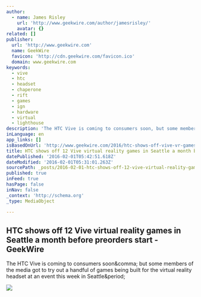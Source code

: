 ```yaml
---
author:
  - name: James Risley
    url: 'http://www.geekwire.com/author/jamesrisley/'
    avatar: {}
related: []
publisher:
  url: 'http://www.geekwire.com'
  name: GeekWire
  favicon: 'http://cdn.geekwire.com/favicon.ico'
  domain: www.geekwire.com
keywords:
  - vive
  - htc
  - headset
  - chaperone
  - rift
  - games
  - ign
  - hardware
  - virtual
  - lighthouse
description: 'The HTC Vive is coming to consumers soon, but some members of the media got to try out a handful of games being built for the virtual reality headset at an event this week in Seattle.'
inLanguage: en
app_links: []
isBasedOnUrl: 'http://www.geekwire.com/2016/htc-shows-off-vive-vr-games-in-seattle-a-month-before-preorders-start/'
title: HTC shows off 12 Vive virtual reality games in Seattle a month before preorders start - GeekWire
datePublished: '2016-02-01T05:42:51.618Z'
dateModified: '2016-02-01T05:31:01.263Z'
sourcePath: _posts/2016-02-01-htc-shows-off-12-vive-virtual-reality-games-in-seattle-a-mon.md
published: true
inFeed: true
hasPage: false
inNav: false
_context: 'http://schema.org'
_type: MediaObject

---
```

<article style=""><h1>HTC shows off 12 Vive virtual reality games in Seattle a month before preorders start - GeekWire</h1><p>The HTC Vive is coming to consumers soon&amp;comma; but some members of the media got to try out a handful of games being built for the virtual reality headset at an event this week in Seattle&amp;period;</p><img src="http://cdn.geekwire.com/wp-content/uploads/2016/01/IMG_5194.jpg" /></article>